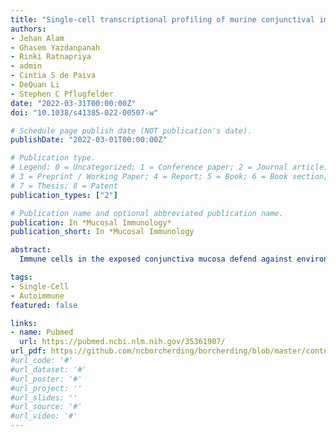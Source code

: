```yaml
---
title: "Single-cell transcriptional profiling of murine conjunctival immune cells reveals distinct populations expressing homeostatic and regulatory genes"
authors:
- Jehan Alam
- Ghasem Yazdanpanah
- Rinki Ratnapriya
- admin
- Cintia S de Paiva
- DeQuan Li
- Stephen C Pflugfelder
date: "2022-03-31T00:00:00Z"
doi: "10.1038/s41385-022-00507-w"

# Schedule page publish date (NOT publication's date).
publishDate: "2022-03-01T00:00:00Z"

# Publication type.
# Legend: 0 = Uncategorized; 1 = Conference paper; 2 = Journal article;
# 3 = Preprint / Working Paper; 4 = Report; 5 = Book; 6 = Book section;
# 7 = Thesis; 8 = Patent
publication_types: ["2"]

# Publication name and optional abbreviated publication name.
publication: In *Mucosal Immunology*
publication_short: In *Mucosal Immunology

abstract: 
  Immune cells in the exposed conjunctiva mucosa defend against environmental and microbial stresses. Expression profiling by single-cell RNA sequencing was performed to identify conjunctival immune cell populations expressing homeostatic and regulatory genes. Fourteen distinct clusters were identified, including myeloid cells (neutrophils, monocytes, macrophages), dendritic cells (DC), and lymphoid cells (B, T, γδT, ILC2, and NK) lineages. Novel neutrophil [lipocalin (Lcn2) high and low), and MHCIIlo macrophage (MP) clusters were identified. More than half of the cells map to myeloid and dendritic cell populations with differential expression profiles that include genes with homeostatic and regulatory functions: Serpinb2 (MHCIIlo macrophage), Apoe (monocyte), Cd209a (macrophage), Cst3 (cDC1), and IL4i1 in migratory DC (mDC). ILC2 expresses the goblet cell trophic factor IL-13. Suppressed inflammatory and activated anti-inflammatory/regulatory pathways were observed in certain myeloid and DC populations. Confocal immunolocalization of identity markers showed mDC (CCR7, FASCIN1) located on or within the conjunctival epithelium. Monocyte, macrophage, cDC1 and IL-13/IL-5+ ILC2 were located below the conjunctival epithelium and goblet cells. This study found distinct immune cell populations in the conjunctiva and identified cells expressing genes with known homeostatic and immunoregulatory functions.

tags:
- Single-Cell
- Autoimmune
featured: false

links:
- name: Pubmed
  url: https://pubmed.ncbi.nlm.nih.gov/35361907/
url_pdf: https://github.com/ncborcherding/borcherding/blob/master/content/publication/alam2022single/alam2022single.pdf
#url_code: '#'
#url_dataset: '#'
#url_poster: '#'
#url_project: ''
#url_slides: ''
#url_source: '#'
#url_video: '#'
---
```


